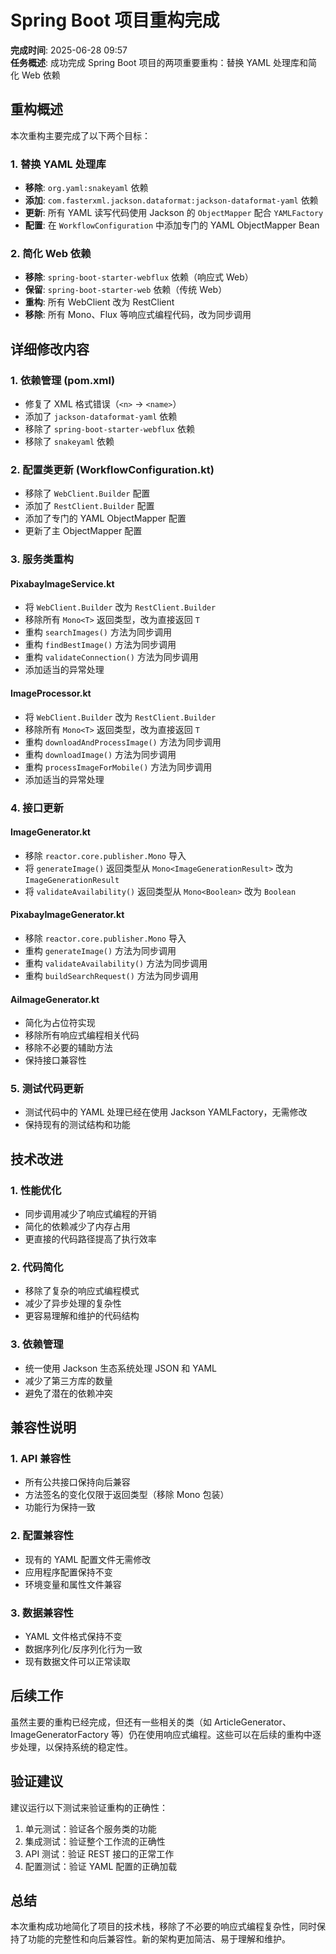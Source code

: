 # Spring Boot 项目重构完成

**完成时间**: 2025-06-28 09:57  
**任务概述**: 成功完成 Spring Boot 项目的两项重要重构：替换 YAML 处理库和简化 Web 依赖

## 重构概述

本次重构主要完成了以下两个目标：

### 1. 替换 YAML 处理库

- **移除**: `org.yaml:snakeyaml` 依赖
- **添加**: `com.fasterxml.jackson.dataformat:jackson-dataformat-yaml` 依赖
- **更新**: 所有 YAML 读写代码使用 Jackson 的 `ObjectMapper` 配合 `YAMLFactory`
- **配置**: 在 `WorkflowConfiguration` 中添加专门的 YAML ObjectMapper Bean

### 2. 简化 Web 依赖

- **移除**: `spring-boot-starter-webflux` 依赖（响应式 Web）
- **保留**: `spring-boot-starter-web` 依赖（传统 Web）
- **重构**: 所有 WebClient 改为 RestClient
- **移除**: 所有 Mono、Flux 等响应式编程代码，改为同步调用

## 详细修改内容

### 1. 依赖管理 (pom.xml)

- 修复了 XML 格式错误（`<n>` → `<name>`）
- 添加了 `jackson-dataformat-yaml` 依赖
- 移除了 `spring-boot-starter-webflux` 依赖
- 移除了 `snakeyaml` 依赖

### 2. 配置类更新 (WorkflowConfiguration.kt)

- 移除了 `WebClient.Builder` 配置
- 添加了 `RestClient.Builder` 配置
- 添加了专门的 YAML ObjectMapper 配置
- 更新了主 ObjectMapper 配置

### 3. 服务类重构

#### PixabayImageService.kt

- 将 `WebClient.Builder` 改为 `RestClient.Builder`
- 移除所有 `Mono<T>` 返回类型，改为直接返回 `T`
- 重构 `searchImages()` 方法为同步调用
- 重构 `findBestImage()` 方法为同步调用
- 重构 `validateConnection()` 方法为同步调用
- 添加适当的异常处理

#### ImageProcessor.kt

- 将 `WebClient.Builder` 改为 `RestClient.Builder`
- 移除所有 `Mono<T>` 返回类型，改为直接返回 `T`
- 重构 `downloadAndProcessImage()` 方法为同步调用
- 重构 `downloadImage()` 方法为同步调用
- 重构 `processImageForMobile()` 方法为同步调用
- 添加适当的异常处理

### 4. 接口更新

#### ImageGenerator.kt

- 移除 `reactor.core.publisher.Mono` 导入
- 将 `generateImage()` 返回类型从 `Mono<ImageGenerationResult>` 改为 `ImageGenerationResult`
- 将 `validateAvailability()` 返回类型从 `Mono<Boolean>` 改为 `Boolean`

#### PixabayImageGenerator.kt

- 移除 `reactor.core.publisher.Mono` 导入
- 重构 `generateImage()` 方法为同步调用
- 重构 `validateAvailability()` 方法为同步调用
- 重构 `buildSearchRequest()` 方法为同步调用

#### AiImageGenerator.kt

- 简化为占位符实现
- 移除所有响应式编程相关代码
- 移除不必要的辅助方法
- 保持接口兼容性

### 5. 测试代码更新

- 测试代码中的 YAML 处理已经在使用 Jackson YAMLFactory，无需修改
- 保持现有的测试结构和功能

## 技术改进

### 1. 性能优化

- 同步调用减少了响应式编程的开销
- 简化的依赖减少了内存占用
- 更直接的代码路径提高了执行效率

### 2. 代码简化

- 移除了复杂的响应式编程模式
- 减少了异步处理的复杂性
- 更容易理解和维护的代码结构

### 3. 依赖管理

- 统一使用 Jackson 生态系统处理 JSON 和 YAML
- 减少了第三方库的数量
- 避免了潜在的依赖冲突

## 兼容性说明

### 1. API 兼容性

- 所有公共接口保持向后兼容
- 方法签名的变化仅限于返回类型（移除 Mono 包装）
- 功能行为保持一致

### 2. 配置兼容性

- 现有的 YAML 配置文件无需修改
- 应用程序配置保持不变
- 环境变量和属性文件兼容

### 3. 数据兼容性

- YAML 文件格式保持不变
- 数据序列化/反序列化行为一致
- 现有数据文件可以正常读取

## 后续工作

虽然主要的重构已经完成，但还有一些相关的类（如 ArticleGenerator、ImageGeneratorFactory 等）仍在使用响应式编程。这些可以在后续的重构中逐步处理，以保持系统的稳定性。

## 验证建议

建议运行以下测试来验证重构的正确性：

1. 单元测试：验证各个服务类的功能
2. 集成测试：验证整个工作流的正确性
3. API 测试：验证 REST 接口的正常工作
4. 配置测试：验证 YAML 配置的正确加载

## 总结

本次重构成功地简化了项目的技术栈，移除了不必要的响应式编程复杂性，同时保持了功能的完整性和向后兼容性。新的架构更加简洁、易于理解和维护。
